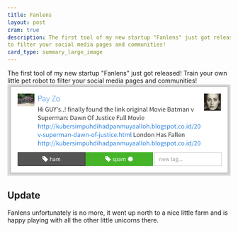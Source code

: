 ```yaml
---
title: Fanlens
layout: post
cram: true
description: The first tool of my new startup "Fanlens" just got released! Train your own little pet robot
to filter your social media pages and communities! 
card_type: summary_large_image
---
```


The first tool of my new startup "Fanlens" just got released! Train your own little pet robot
to filter your social media pages and communities! 
[<img src="/assets/2016/06/fanlens_screen.png"/>](/assets/2016/06/fanlens_screen.png)

## Update

Fanlens unfortunately is no more, it went up north to a nice little farm and is happy playing with all the other little unicorns there. 

